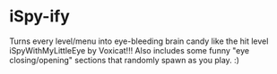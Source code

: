 # iSpy-ify
Turns every level/menu into eye-bleeding brain candy like the hit level iSpyWithMyLittleEye by Voxicat!!! Also includes some funny "eye closing/opening" sections that randomly spawn as you play. :)